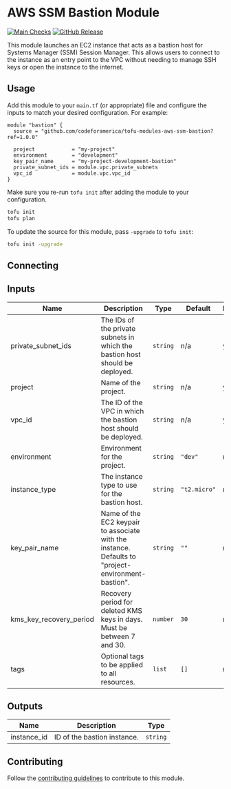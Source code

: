 # AWS SSM Bastion Module

[![Main Checks][badge-checks]][code-checks] [![GitHub Release][badge-release]][latest-release]

This module launches an EC2 instance that acts as a bastion host for Systems
Manager (SSM) Session Manager. This allows users to connect to the instance as
an entry point to the VPC without needing to manage SSH keys or open the
instance to the internet.

## Usage

[//]: # (TODO: Add instructions to create key pair)

Add this module to your `main.tf` (or appropriate) file and configure the inputs
to match your desired configuration. For example:

```hcl
module "bastion" {
  source = "github.com/codeforamerica/tofu-modules-aws-ssm-bastion?ref=1.0.0"

  project            = "my-project"
  environment        = "development"
  key_pair_name      = "my-project-development-bastion"
  private_subnet_ids = module.vpc.private_subnets
  vpc_id             = module.vpc.vpc_id
}
```

Make sure you re-run `tofu init` after adding the module to your configuration.

```bash
tofu init
tofu plan
```

To update the source for this module, pass `-upgrade` to `tofu init`:

```bash
tofu init -upgrade
```

## Connecting

[//]: # (TODO: Add instructions for connecting and port forwarding)

## Inputs

| Name                    | Description                                                                                        | Type     | Default      | Required |
|-------------------------|----------------------------------------------------------------------------------------------------|----------|--------------|----------|
| private_subnet_ids      | The IDs of the private subnets in which the bastion host should be deployed.                       | `string` | n/a          | yes      |
| project                 | Name of the project.                                                                               | `string` | n/a          | yes      |
| vpc_id                  | The ID of the VPC in which the bastion host should be deployed.                                    | `string` | n/a          | yes      |
| environment             | Environment for the project.                                                                       | `string` | `"dev"`      | no       |
| instance_type           | The instance type to use for the bastion host.                                                     | `string` | `"t2.micro"` | no       |
| key_pair_name           | Name of the EC2 keypair to associate with the instance. Defaults to "project-environment-bastion". | `string` | `""`         | no       |
| kms_key_recovery_period | Recovery period for deleted KMS keys in days. Must be between 7 and 30.                            | `number` | `30`         | no       |
| tags                    | Optional tags to be applied to all resources.                                                      | `list`   | `[]`         | no       |

## Outputs

[//]: # (TODO: Replace the following with your own outputs)

| Name        | Description                 | Type     |
|-------------|-----------------------------|----------|
| instance_id | ID of the bastion instance. | `string` |


## Contributing

Follow the [contributing guidelines][contributing] to contribute to this module.

[badge-checks]: https://github.com/codeforamerica/tofu-modules-template/actions/workflows/main.yaml/badge.svg
[badge-release]: https://img.shields.io/github/v/release/codeforamerica/tofu-modules-template?logo=github&label=Latest%20Release
[code-checks]: https://github.com/codeforamerica/tofu-modules-template/actions/workflows/main.yaml
[contributing]: CONTRIBUTING.md
[latest-release]: https://github.com/codeforamerica/tofu-modules-template/releases/latest
[tofu-modules]: https://github.com/codeforamerica/tofu-modules
